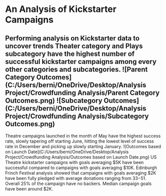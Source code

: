# An Analysis of Kickstarter Campaigns
Performing analysis on Kickstarter data to uncover trends
Theater category and Plays subcategory have the highest number of successful kickstarter campaigns among every other categories and subcategories.
![Parent Category Outcomes](C:/Users/berni/OneDrive/Desktop/Analysis Project/Crowdfunding Analysis/Parent Category Outcomes.png)
![Subcategory Outcomes](C:/Users/berni/OneDrive/Desktop/Analysis Project/Crowdfunding Analysis/Subcategory Outcomes.png)
---
Theatre campaigns launched in the month of May have the highest success rate, slowly tapering off starting June,  hitting the lowest level of success rate in December and picking up slowly starting January.
![Outcomes based on Launch Date](C:/Users/berni/OneDrive/Desktop/Analysis Project/Crowdfunding Analysis/Outcomes based on Launch Date.png)
US Theatre kickstarter campaigns with goals averaging $5K have been successful compared to campaigns with goals averaging $10K.
Edinburgh Frinch Festival analysis showed that campaigns with goals averaging $2K have been fully pledged with average donations ranging from $33-$51.
Overall 25% of the campaign have no backers. Median campaign goals have been around $2K.
